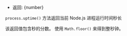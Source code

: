 <!-- YAML
added: v0.5.0
-->

* 返回: {number}

`process.uptime()` 方法返回当前 Node.js 进程运行时间秒长

该返回值包含秒的分数。 使用 `Math.floor()` 来得到整秒钟。

